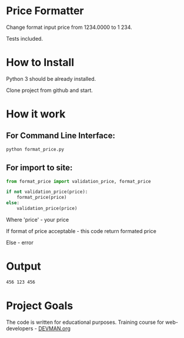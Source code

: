 # Price Formatter

Change format input price from 1234.0000 to 1 234.

Tests included.

# How to Install

Python 3 should be already installed.

Clone project from github and start.

# How it work

## For Command Line Interface:
```bash
python format_price.py
```
## For import to site:

```python
from format_price import validation_price, format_price

if not validation_price(price):
    format_price(price)
else:
    validation_price(price)
```
Where 'price' - your price

If format of price acceptable - this code return formated price

Else - error

# Output

```bash
456 123 456
```

# Project Goals

The code is written for educational purposes. Training course for web-developers - [DEVMAN.org](https://devman.org)

